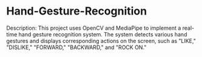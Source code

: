 # Hand-Gesture-Recognition
Description: This project uses OpenCV and MediaPipe to implement a real-time hand gesture recognition system. The system detects various hand gestures and displays corresponding actions on the screen, such as "LIKE," "DISLIKE," "FORWARD," "BACKWARD," and "ROCK ON."

